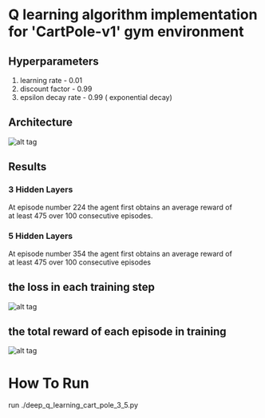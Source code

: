 # Q learning algorithm implementation for 'CartPole-v1' gym environment
## Hyperparameters
1. learning rate - 0.01 <br>
2. discount factor - 0.99
3. epsilon decay rate - 0.99 ( exponential decay)

## Architecture
![alt tag](https://github.com/orel1212/MyWorks/blob/main/Reinforcement%20Learning/DQN/%E2%80%8F%E2%80%8Farchitectures.PNG)

## Results
### 3 Hidden Layers 
At episode number 224 the agent first obtains an average reward of <br>
at least 475 over 100 consecutive episodes.
### 5 Hidden Layers <br>
At episode number 354 the agent first obtains an average reward of <br>
at least 475 over 100 consecutive episodes

## the loss in each training step
![alt tag](https://github.com/orel1212/MyWorks/blob/main/Reinforcement%20Learning/DQN/%E2%80%8F%E2%80%8Floss_per_step.PNG)

## the total reward of each episode in training
![alt tag](https://github.com/orel1212/MyWorks/blob/main/Reinforcement%20Learning/DQN/%E2%80%8F%E2%80%8Frewards_per_episode.PNG)

# How To Run
run ./deep_q_learning_cart_pole_3_5.py

